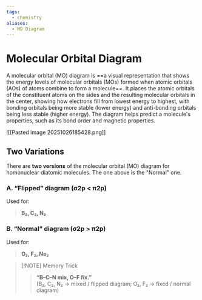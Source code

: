 ```yaml
---
tags:
  - chemistry
aliases:
  - MO Diagram
---
```


# Molecular Orbital Diagram
A molecular orbital (MO) diagram is ==a visual representation that shows the energy levels of molecular orbitals (MOs) formed when atomic orbitals (AOs) of atoms combine to form a molecule==. It places the atomic orbitals of the constituent atoms on the sides and the resulting molecular orbitals in the center, showing how electrons fill from lowest energy to highest, with bonding orbitals being more stable (lower energy) and anti-bonding orbitals being less stable (higher energy). The diagram helps predict a molecule's properties, such as its bond order and magnetic properties. 

![[Pasted image 20251026185428.png]]
## Two Variations
There are **two versions** of the molecular orbital (MO) diagram for homonuclear diatomic molecules. The one above is the "Normal" one. 
### A. “Flipped” diagram (σ2p < π2p)

Used for:

> **B₂, C₂, N₂**

### B. “Normal” diagram (σ2p > π2p)

Used for:

> **O₂, F₂, Ne₂**

> [!NOTE] Memory Trick
> > **“B–C–N mix, O–F fix.”**  
> > (B₂, C₂, N₂ → mixed / flipped diagram; O₂, F₂ → fixed / normal diagram)
